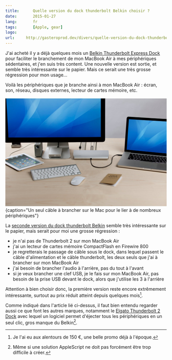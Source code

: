 ```yaml
---
title:      Quelle version du dock thunderbolt Belkin choisir ?
date:       2015-01-27
lang:       fr
tags:       [Apple, gear]
logo:
url:     http://gasteroprod.dev/divers/quelle-version-du-dock-thunderbolt-belkin-choisir
---
```


J'ai acheté il y a déjà quelques mois un [Belkin Thunderbolt Express Dock](http://www.amazon.fr/gp/product/B00CIO8NT6/ref=as_li_tl?ie=UTF8&camp=1642&creative=19458&creativeASIN=B00CIO8NT6&linkCode=as2&tag=phpheaven-21&linkId=YPXS7PIDDXITVCGZ) pour faciliter le branchement de mon MacBook Air à mes périphériques sédentaires, et j'en suis très content. Une nouvelle version est sortie, et semble très intéressante sur le papier. Mais ce serait une très grosse régression pour mon usage…

Voilà les périphériques que je branche ainsi à mon MacBook Air : écran, son, réseau, disques externes, lecteur de cartes mémoire, etc.

![](belkin-thunderbolt-express-dock.jpg){caption="Un seul câble à brancher sur le Mac pour le lier à de nombreux périphériques"}

La [seconde version du dock thunderbolt Belkin](http://www.macg.co/tests/2015/01/test-de-la-station-daccueil-thunderbolt-2-express-dock-hd-de-belkin-86699) semble très intéressante sur le papier, mais serait pour moi une grosse régression :

- je n'ai pas de Thunderbolt 2 sur mon MacBook Air
- j'ai un lecteur de cartes mémoire CompactFlash en Firewire 800
- je regretterais le passage de câble sous le dock, dans lequel passent le câble d'alimentation et le câble thunderbolt, les deux seuls que j'ai à brancher sur mon MacBook Air
- j'ai besoin de brancher l'audio à l'arrière, pas du tout à l'avant
- si je veux brancher une clef USB, je le fais sur mon MacBook Air, pas besoin de la prise USB devant le dock, alors que j'utilise les 3 à l'arrière

Attention à bien choisir donc, la première version reste encore extrêmement intéressante, surtout au prix réduit atteint depuis quelques mois[^1].

Comme indiqué dans l'article lié ci-dessus, il faut bien entendu regarder aussi ce que font les autres marques, notamment le [Elgato Thunderbolt 2 Dock](http://www.amazon.fr/gp/product/B00PFHLH2I/ref=as_li_tl?ie=UTF8&camp=1642&creative=19458&creativeASIN=B00PFHLH2I&linkCode=as2&tag=phpheaven-21&linkId=KKRJ2YVWVQSSYG4U) avec lequel un logiciel permet d'éjecter tous les périphériques en un seul clic, gros manque du Belkin[^2].


[^1]: Je l'ai eu aux alentours de 150 €, une belle promo déjà à l'époque.

[^2]: Même si une solution AppleScript ne doit pas forcément être trop difficile à créer.

